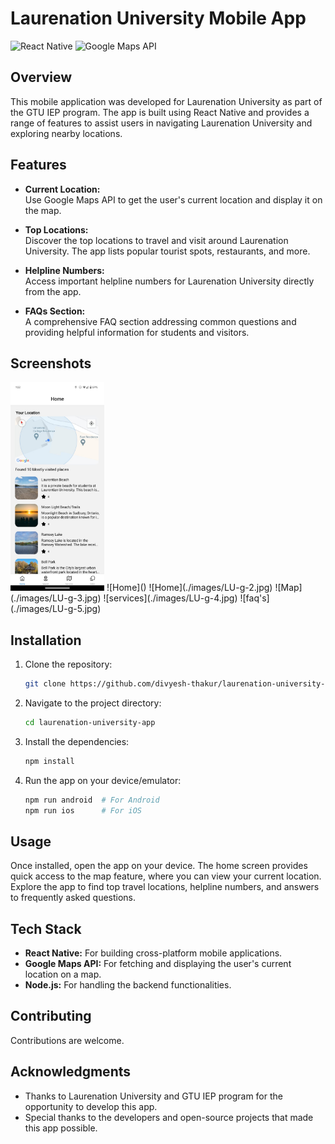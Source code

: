 ﻿# Laurenation University Mobile App

![React Native](https://img.shields.io/badge/React%20Native-v0.71.8-blue.svg)
![Google Maps API](https://img.shields.io/badge/Google%20Maps%20API-v3.47-red.svg)


## Overview

This mobile application was developed for Laurenation University as part of the GTU IEP program. The app is built using React Native and provides a range of features to assist users in navigating Laurenation University and exploring nearby locations.

## Features

- **Current Location:**  
  Use Google Maps API to get the user's current location and display it on the map.

- **Top Locations:**  
  Discover the top locations to travel and visit around Laurenation University. The app lists popular tourist spots, restaurants, and more.

- **Helpline Numbers:**  
  Access important helpline numbers for Laurenation University directly from the app.

- **FAQs Section:**  
  A comprehensive FAQ section addressing common questions and providing helpful information for students and visitors.

## Screenshots
<img src="./images/LU-g-1.jpg" alt="Home" width="150"/>
![Home]()
![Home](./images/LU-g-2.jpg)
![Map](./images/LU-g-3.jpg)
![services](./images/LU-g-4.jpg)
![faq's](./images/LU-g-5.jpg)

## Installation

1. Clone the repository:
   ```bash
   git clone https://github.com/divyesh-thakur/laurenation-university-app.git
   ```
2. Navigate to the project directory:
   ```bash
   cd laurenation-university-app
   ```
3. Install the dependencies:
   ```bash
   npm install
   ```
4. Run the app on your device/emulator:
   ```bash
   npm run android  # For Android
   npm run ios      # For iOS
   ```

## Usage

Once installed, open the app on your device. The home screen provides quick access to the map feature, where you can view your current location. Explore the app to find top travel locations, helpline numbers, and answers to frequently asked questions.

## Tech Stack

- **React Native:** For building cross-platform mobile applications.
- **Google Maps API:** For fetching and displaying the user's current location on a map.
- **Node.js:** For handling the backend functionalities.

## Contributing

Contributions are welcome.

## Acknowledgments

- Thanks to Laurenation University and GTU IEP program for the opportunity to develop this app.
- Special thanks to the developers and open-source projects that made this app possible.
